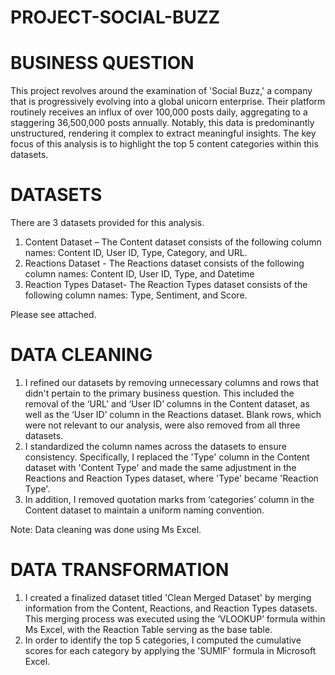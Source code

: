 # PROJECT-SOCIAL-BUZZ

# BUSINESS QUESTION

This project revolves around the examination of 'Social Buzz,' a company that is progressively evolving into a global unicorn enterprise. Their platform routinely receives an influx of over 100,000 posts daily, aggregating to a staggering 36,500,000 posts annually. Notably, this data is predominantly unstructured, rendering it complex to extract meaningful insights. The key focus of this analysis is to highlight the top 5 content categories within this datasets.

# DATASETS

There are 3 datasets provided for this analysis.
1.	Content Dataset – The Content dataset consists of the following column names: Content ID, User ID, Type, Category, and URL.
2.	Reactions Dataset - The Reactions dataset consists of the following column names: Content ID, User ID, Type, and Datetime
3.	Reaction Types Dataset- The Reaction Types dataset consists of the following column names: Type, Sentiment, and Score.
   
   Please see attached.
   
# DATA CLEANING

1.	I refined our datasets by removing unnecessary columns and rows that didn't pertain to the primary business question. This included the removal of the ‘URL’ and ‘User ID’ columns in the Content dataset, as well as the ‘User ID’ column in the Reactions dataset. Blank rows, which were not relevant to our analysis, were also removed from all three datasets.
2.	I standardized the column names across the datasets to ensure consistency. Specifically, I replaced the 'Type' column in the Content dataset with 'Content Type' and made the same adjustment in the Reactions and Reaction Types dataset, where 'Type' became 'Reaction Type'. 
3.	In addition, I removed quotation marks from ‘categories’ column in the Content dataset to maintain a uniform naming convention.
   
   Note: Data cleaning was done using Ms Excel.

  # DATA TRANSFORMATION 
1. I created a finalized dataset titled 'Clean Merged Dataset' by merging information from the Content, Reactions, and Reaction Types datasets. This merging process was executed using the ‘VLOOKUP’ formula within Ms Excel, with the Reaction Table serving as the base table.
3. In order to identify the top 5 categories, I computed the cumulative scores for each category by applying the 'SUMIF' formula in Microsoft Excel.
